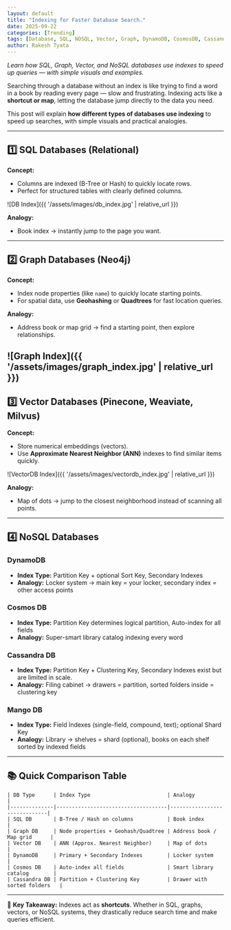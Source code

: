 ```yaml
---
layout: default
title: "Indexing for Faster Database Search."
date: 2025-09-22
categories: [Trending]
tags: [Database, SQL, NOSQL, Vector, Graph, DynamoDB, CosmosDB, CassandraDB, Trending]
author: Rakesh Tyata
---
```


*Learn how SQL, Graph, Vector, and NoSQL databases use indexes to speed up queries — with simple visuals and examples.*

Searching through a database without an index is like trying to find a word in a book by reading every page — slow and frustrating. Indexing acts like a **shortcut or map**, letting the database jump directly to the data you need.  

This post will explain **how different types of databases use indexing** to speed up searches, with simple visuals and practical analogies.

---

## 1️⃣ SQL Databases (Relational)

**Concept:**  
- Columns are indexed (B-Tree or Hash) to quickly locate rows.  
- Perfect for structured tables with clearly defined columns.

![DB Index]({{ '/assets/images/db_index.jpg' | relative_url }})

**Analogy:**  
- Book index → instantly jump to the page you want.

---

## 2️⃣ Graph Databases (Neo4j)

**Concept:**  
- Index node properties (like `name`) to quickly locate starting points.  
- For spatial data, use **Geohashing** or **Quadtrees** for fast location queries.

**Analogy:**  
- Address book or map grid → find a starting point, then explore relationships.

![Graph Index]({{ '/assets/images/graph_index.jpg' | relative_url }})
---

## 3️⃣ Vector Databases (Pinecone, Weaviate, Milvus)

**Concept:**  
- Store numerical embeddings (vectors).  
- Use **Approximate Nearest Neighbor (ANN)** indexes to find similar items quickly.

![VectorDB Index]({{ '/assets/images/vectordb_index.jpg' | relative_url }})

**Analogy:**  
- Map of dots → jump to the closest neighborhood instead of scanning all points.

---

## 4️⃣ NoSQL Databases

### DynamoDB
- **Index Type:** Partition Key + optional Sort Key, Secondary Indexes  
- **Analogy:** Locker system → main key = your locker, secondary index = other access points

### Cosmos DB
- **Index Type:** Partition Key determines logical partition, Auto-index for all fields  
- **Analogy:** Super-smart library catalog indexing every word

### Cassandra DB
- **Index Type:** Partition Key + Clustering Key, Secondary Indexes exist but are limited in scale.  
- **Analogy:** Filing cabinet → drawers = partition, sorted folders inside = clustering key

### Mango DB
- **Index Type:** Field Indexes (single-field, compound, text); optional Shard Key
- **Analogy:** Library → shelves = shard (optional), books on each shelf sorted by indexed fields

---

## 📚 Quick Comparison Table

```
| DB Type      | Index Type                         | Analogy                      |
|--------------|------------------------------------|------------------------------|
| SQL DB       | B-Tree / Hash on columns           | Book index                   |
| Graph DB     | Node properties + Geohash/Quadtree | Address book / Map grid      |
| Vector DB    | ANN (Approx. Nearest Neighbor)     | Map of dots                  |
| DynamoDB     | Primary + Secondary Indexes        | Locker system                |
| Cosmos DB    | Auto-index all fields              | Smart library catalog        |
| Cassandra DB | Partition + Clustering Key         | Drawer with sorted folders   |
```
---

🧠 **Key Takeaway:** Indexes act as **shortcuts**. Whether in SQL, graphs, vectors, or NoSQL systems, they drastically reduce search time and make queries efficient.




